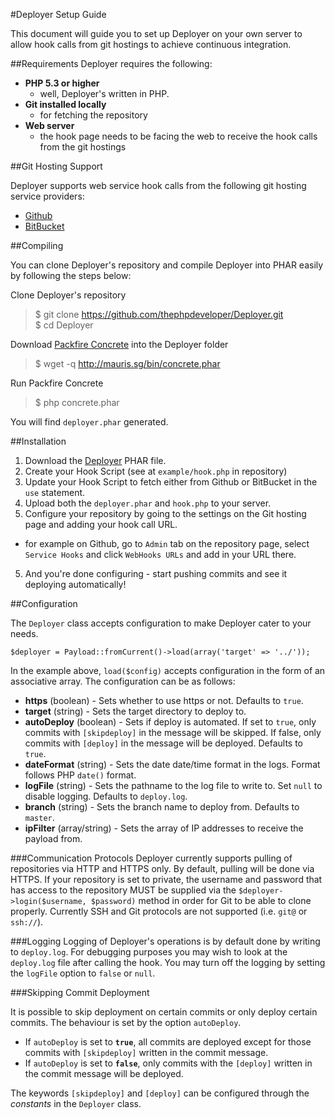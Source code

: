 #Deployer Setup Guide

This document will guide you to set up Deployer on your own server to allow hook calls from git hostings to achieve continuous integration.

##Requirements
Deployer requires the following:

 - **PHP 5.3 or higher**
   - well, Deployer's written in PHP.
 - **Git installed locally**
   - for fetching the repository
 - **Web server**
   -  the hook page needs to be facing the web to receive the hook calls from the git hostings

##Git Hosting Support

Deployer supports web service hook calls from the following git hosting service providers:

 - [Github](https://github.com/)
 - [BitBucket](https://bitbucket.org/)

##Compiling

You can clone Deployer's repository and compile Deployer into PHAR easily by following the steps below:

Clone Deployer's repository
   > $ git clone https://github.com/thephpdeveloper/Deployer.git  
   > $ cd Deployer

Download [Packfire Concrete](https://github.com/packfire/concrete) into the Deployer folder
   > $ wget -q http://mauris.sg/bin/concrete.phar

Run Packfire Concrete

   > $ php concrete.phar

You will find `deployer.phar` generated.

##Installation

 1. Download the [Deployer](http://mauris.sg/bin/deployer.phar) PHAR file.
 2. Create your Hook Script (see at `example/hook.php` in repository)
 3. Update your Hook Script to fetch either from Github or BitBucket in the `use` statement. 
 3. Upload both the `deployer.phar` and `hook.php` to your server. 
 4. Configure your repository by going to the settings on the Git hosting page and adding your hook call URL.
   - for example on Github, go to `Admin` tab on the repository page, select `Service Hooks` and click `WebHooks URLs` and add in your URL there.
 5. And you're done configuring - start pushing commits and see it deploying automatically!

##Configuration

The `Deployer` class accepts configuration to make Deployer cater to your needs.

    $deployer = Payload::fromCurrent()->load(array('target' => '../'));

In the example above, `load($config)` accepts configuration in the form of an associative array. The configuration can be as follows:

- **https** (boolean) - Sets whether to use https or not. Defaults to `true`.
- **target** (string) - Sets the target directory to deploy to.
- **autoDeploy** (boolean) - Sets if deploy is automated. If set to `true`, only commits with `[skipdeploy]` in the message will be skipped. If false, only commits with `[deploy]` in the message will be deployed. Defaults to `true`.
- **dateFormat** (string) - Sets the date date/time format in the logs. Format follows PHP `date()` format. 
- **logFile** (string) - Sets the pathname to the log file to write to. Set `null` to disable logging. Defaults to `deploy.log`.
- **branch** (string) - Sets the branch name to deploy from. Defaults to `master`. 
- **ipFilter** (array/string) - Sets the array of IP addresses to receive the payload from.

###Communication Protocols
Deployer currently supports pulling of repositories via HTTP and HTTPS only. By default, pulling will be done via HTTPS. If your repository is set to private, the username and password that has access to the repository MUST be supplied via the `$deployer->login($username, $password)` method in order for Git to be able to clone properly. Currently SSH and Git protocols are not supported (i.e. `git@` or `ssh://`).

###Logging
Logging of Deployer's operations is by default done by writing to `deploy.log`. For debugging purposes you may wish to look at the `deploy.log` file after calling the hook. You may turn off the logging by setting the `logFile` option to `false` or `null`.

###Skipping Commit Deployment

It is possible to skip deployment on certain commits or only deploy certain commits. The behaviour is set by the option `autoDeploy`.

 - If `autoDeploy` is set to **`true`**, all commits are deployed except for those commits with `[skipdeploy]` written in the commit message. 
 - If `autoDeploy` is set to **`false`**, only commits with the `[deploy]` written in the commit message will be deployed.

The keywords `[skipdeploy]` and `[deploy]` can be configured through the *constants* in the `Deployer` class.